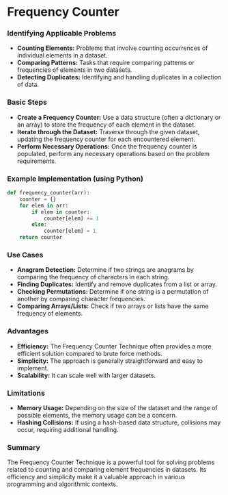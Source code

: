 # Frequency Counter  

### Identifying Applicable Problems

   - **Counting Elements:** Problems that involve counting occurrences of individual elements in a dataset.
   - **Comparing Patterns:** Tasks that require comparing patterns or frequencies of elements in two datasets.
   - **Detecting Duplicates:** Identifying and handling duplicates in a collection of data.

### Basic Steps

   - **Create a Frequency Counter:** Use a data structure (often a dictionary or an array) to store the frequency of each element in the dataset.
   - **Iterate through the Dataset:** Traverse through the given dataset, updating the frequency counter for each encountered element.
   - **Perform Necessary Operations:** Once the frequency counter is populated, perform any necessary operations based on the problem requirements.

### Example Implementation (using Python)

   ```python
   def frequency_counter(arr):
       counter = {}
       for elem in arr:
           if elem in counter:
               counter[elem] += 1
           else:
               counter[elem] = 1
       return counter
   ```

### Use Cases

   - **Anagram Detection:** Determine if two strings are anagrams by comparing the frequency of characters in each string.
   - **Finding Duplicates:** Identify and remove duplicates from a list or array.
   - **Checking Permutations:** Determine if one string is a permutation of another by comparing character frequencies.
   - **Comparing Arrays/Lists:** Check if two arrays or lists have the same frequency of elements.

### Advantages

   - **Efficiency:** The Frequency Counter Technique often provides a more efficient solution compared to brute force methods.
   - **Simplicity:** The approach is generally straightforward and easy to implement.
   - **Scalability:** It can scale well with larger datasets.

### Limitations

   - **Memory Usage:** Depending on the size of the dataset and the range of possible elements, the memory usage can be a concern.
   - **Hashing Collisions:** If using a hash-based data structure, collisions may occur, requiring additional handling.

### Summary
The Frequency Counter Technique is a powerful tool for solving problems related to counting and comparing element frequencies in datasets. Its efficiency and simplicity make it a valuable approach in various programming and algorithmic contexts.
